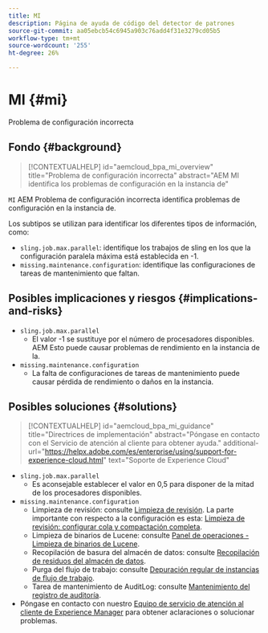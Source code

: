 ```yaml
---
title: MI
description: Página de ayuda de código del detector de patrones
source-git-commit: aa05ebcb54c6945a903c76add4f31e3279cd05b5
workflow-type: tm+mt
source-wordcount: '255'
ht-degree: 26%

---
```


# MI {#mi}

Problema de configuración incorrecta

## Fondo {#background}

>[!CONTEXTUALHELP]
>id="aemcloud_bpa_mi_overview"
>title="Problema de configuración incorrecta"
>abstract="AEM MI identifica los problemas de configuración en la instancia de"

`MI`  AEM Problema de configuración incorrecta identifica problemas de configuración en la instancia de.

Los subtipos se utilizan para identificar los diferentes tipos de información, como:

* `sling.job.max.parallel`: identifique los trabajos de sling en los que la configuración paralela máxima está establecida en -1.
* `missing.maintenance.configuration`: identifique las configuraciones de tareas de mantenimiento que faltan.

## Posibles implicaciones y riesgos {#implications-and-risks}

* `sling.job.max.parallel`
   * El valor -1 se sustituye por el número de procesadores disponibles. AEM Esto puede causar problemas de rendimiento en la instancia de la.
* `missing.maintenance.configuration`
   * La falta de configuraciones de tareas de mantenimiento puede causar pérdida de rendimiento o daños en la instancia.

## Posibles soluciones {#solutions}

>[!CONTEXTUALHELP]
>id="aemcloud_bpa_mi_guidance"
>title="Directrices de implementación"
>abstract="Póngase en contacto con el Servicio de atención al cliente para obtener ayuda."
>additional-url="https://helpx.adobe.com/es/enterprise/using/support-for-experience-cloud.html" text="Soporte de Experience Cloud"

* `sling.job.max.parallel`
   * Es aconsejable establecer el valor en 0,5 para disponer de la mitad de los procesadores disponibles.
* `missing.maintenance.configuration`
   * Limpieza de revisión: consulte [Limpieza de revisión](https://experienceleague.adobe.com/docs/experience-manager-65/deploying/deploying/revision-cleanup.html). La parte importante con respecto a la configuración es esta: [Limpieza de revisión: configurar cola y compactación completa](https://experienceleague.adobe.com/docs/experience-manager-65/deploying/deploying/revision-cleanup.html#how-to-configure-full-and-tail-compaction).
   * Limpieza de binarios de Lucene: consulte [Panel de operaciones - Limpieza de binarios de Lucene](https://experienceleague.adobe.com/docs/experience-manager-65/administering/operations/operations-dashboard.html#lucene-binaries-cleanup).
   * Recopilación de basura del almacén de datos: consulte [Recopilación de residuos del almacén de datos](https://experienceleague.adobe.com/docs/experience-manager-65/administering/operations/data-store-garbage-collection.html).
   * Purga del flujo de trabajo: consulte [Depuración regular de instancias de flujo de trabajo](https://experienceleague.adobe.com/docs/experience-manager-65/administering/operations/workflows-administering.html?lang=es#regular-purging-of-workflow-instances).
   * Tarea de mantenimiento de AuditLog: consulte [Mantenimiento del registro de auditoría](https://experienceleague.adobe.com/docs/experience-manager-65/administering/operations/operations-audit-log.html).
* Póngase en contacto con nuestro [Equipo de servicio de atención al cliente de Experience Manager](https://helpx.adobe.com/es/enterprise/using/support-for-experience-cloud.html) para obtener aclaraciones o solucionar problemas.